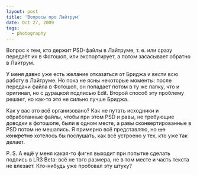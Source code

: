 ```yaml
---
layout: post
title: 'Вопросы про Лайтрум'
date: Oct 27, 2009
tags:
  - photography
---
```


Вопрос к тем, кто держит PSD-файлы в Лайтруме, т. е. или сразу передаёт их в Фотошоп, или экспортирует, а потом засасывает обратно в Лайтрум.

У меня давно уже есть желание отказаться от Бриджа и вести всю работу в Лайтруме. Но пока не ясны некоторые моменты: после передачи файла в Фотошоп, он попадает потом в ту же папку, что и оригинал, но с дурацкой подписью Edit. Второй способ эту проблему решает, но как-то это не сильно лучше Бриджа.

Как у вас это всё организовано? Как не путать исходники и обработанные файлы, чтобы при этом PSD и равы, не требующие доводки в фотошопе, были в одном месте, а равы сконвертированные в PSD потом не мешались. Я примерно всё представляю, но ~~шо конкретно~~ хотелось бы послушать, как всё устроено у тех, кто уже так делает.

P. S. А ещё у меня какая-то фигня выходит при попытке сделать подпись в LR3 Beta: всё не того размера, не в том месте и часть текста не влезает. Кто-нибудь уже пробовал эту штуку?
